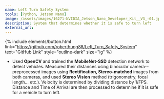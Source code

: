 ```yaml
---
name: Left Turn Safety System
tools: [Python, Jetson Nano]
image: /assets/images/16271-NVIDIA_Jetson_Nano_Developer_Kit__V3_-01.jpeg
description: System that determines whether it is safe to turn left
external_url: 
---
```

{% include elements/button.html link="https://github.com/roberthung88/Left_Turn_Safety_System" text="GitHub Link" style="outline-dark" size="lg" %}

- Used **OpenCV** and trained the **MobileNet-SSD** detection network to detect vehicles. Measured their distances using binocular camera--preprocessed images using **Rectification, Stereo-matched** images from both cameras, and used **Stereo Vision** method (trigonometry, focal length… etc.). Velocity is determined by dividing distance by 1/FPS. Distance and Time of Arrival are then processed to determine if it is safe for a vehicle to turn left. 




